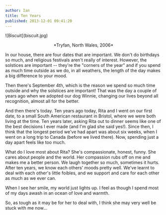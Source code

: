```yaml
---
author: Ian
title: Ten Years
published: 2013-12-01 09:41:20
---
```


<div class="img-right">
![Biscuit](biscuit.jpg)
<div style="text-align: center;">
<p>*Tryfan, North Wales, 2006*<br>
</div>
</div>

In our house, there are four dates that are important.  We don't do
birthdays so much, and religious festivals aren't really of interest.
However, the solstices are important -- they're the "corners of the
year" and if you spend as much time outside as we do, in all weathers,
the length of the day makes a big difference to your mood.

Then there's September 4th, which is the reason we spend so much time
outside and why the solstices are important!  That was the day a
couple of years ago when we adopted our dog Winnie, changing our lives
beyond all recognition, almost all for the better.

And then there's today.  Ten years ago today, Rita and I went on our
first date, to a small South American restaurant in Bristol, where we
were both living at the time.  Ten years later, asking Rita out to
dinner seems like one of the best decisions I ever made (and I'm glad
she said yes!).  Since then, I think that the longest period we've had
apart was about six weeks, when I went on a long trip to Canada
(before we lived there).  Now, spending just a day apart feels like
too much.

What do I love most about Rita?  She's compassionate, honest, funny.
She cares about people and the world.  Her compassion rubs off on me
and makes me a better person.  We laugh together so much, sometimes it
hurts.  After ten years, we know each others' moods pretty well.
We've learnt to deal with each other's little foibles, and we support
and care for each other as much as we ever can.

When I see her smile, my world just lights up.  I feel as though I
spend most of my days awash in an ocean of love and warmth.

So, as tough as it may be for her to deal with, I think she may very
well be stuck with me now...
